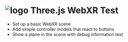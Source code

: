 # ![logo](https://cdn.glitch.com/c48a1459-2647-4e68-ab7d-d04bb2e611a9%2Ffavicon.ico?v=1615162840123) Three.js WebXR Test

* Set up a basic WebXR scene
* Add simple controller models that react to buttons
* Show a plane in the scene with debug information text
